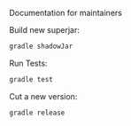 Documentation for maintainers

Build new superjar:
```sh
gradle shadowJar
```

Run Tests:
```sh
gradle test
```

Cut a new version:
```java
gradle release
```